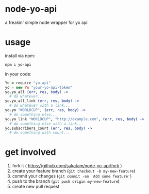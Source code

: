 node-yo-api
===========

a freakin' simple node wrapper for yo api

usage
=====

install via npm:
```bash
npm i yo-api
```

in your code:
```coffee
Yo = require "yo-api"
yo = new Yo "your-yo-api-token"
yo.yo_all (err, res, body) ->
  # do whatever...
yo.yo_all_link (err, res, body) ->
  # do whatever with a link...
yo.yo "WORLDCUP", (err, res, body) ->
  # do something else...
yo.yo_link "WORLDCUP", "http://example.com", (err, res, body) ->
  # do something else with a link...
yo.subscribers_count (err, res, body) ->
  # do something with count...
```

get involved
============

1. fork it ( https://github.com/sakatam/node-yo-api/fork )
2. create your feature branch (`git checkout -b my-new-feature`)
3. commit your changes (`git commit -am 'Add some feature'`)
4. push to the branch (`git push origin my-new-feature`)
5. create new pull request
